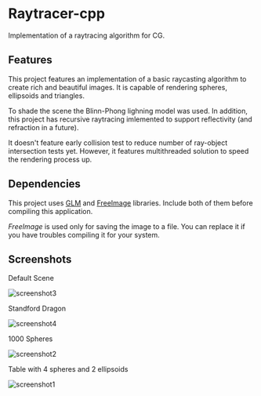 # Raytracer-cpp
Implementation of a raytracing algorithm for CG.

## Features
This project features an implementation of a basic raycasting algorithm to create rich and beautiful images. It is capable of rendering spheres, ellipsoids and triangles.

To shade the scene the Blinn-Phong lighning model was used. In addition, this project has recursive raytracing imlemented to support reflectivity (and refraction in a future).

It doesn't feature early collision test to reduce number of ray-object intersection tests yet. However, it features multithreaded solution to speed the rendering process up.

## Dependencies
This project uses [GLM](https://glm.g-truc.net/0.9.9/index.html) and [FreeImage](http://freeimage.sourceforge.net/) libraries.
Include both of them before compiling this application.

*FreeImage* is used only for saving the image to a file. You can replace it if you have troubles compiling it for your system.

## Screenshots

Default Scene

![screenshot3](https://image.ibb.co/gBY3co/out.png)

Standford Dragon

![screenshot4](https://image.ibb.co/jxU408/scene7.png)

1000 Spheres

![screenshot2](https://image.ibb.co/j68aq8/scene5.png)

Table with 4 spheres and 2 ellipsoids

![screenshot1](https://image.ibb.co/eFzWV8/scene4_specular.png)



